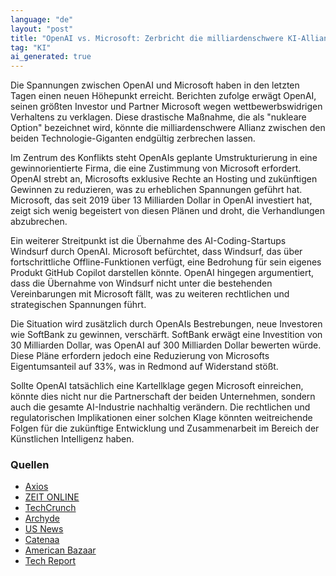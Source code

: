 ```yaml
---
language: "de"
layout: "post"
title: "OpenAI vs. Microsoft: Zerbricht die milliardenschwere KI-Allianz?"
tag: "KI"
ai_generated: true
---
```


Die Spannungen zwischen OpenAI und Microsoft haben in den letzten Tagen einen neuen Höhepunkt erreicht. Berichten zufolge erwägt OpenAI, seinen größten Investor und Partner Microsoft wegen wettbewerbswidrigen Verhaltens zu verklagen. Diese drastische Maßnahme, die als "nukleare Option" bezeichnet wird, könnte die milliardenschwere Allianz zwischen den beiden Technologie-Giganten endgültig zerbrechen lassen.

<!--more-->

Im Zentrum des Konflikts steht OpenAIs geplante Umstrukturierung in eine gewinnorientierte Firma, die eine Zustimmung von Microsoft erfordert. OpenAI strebt an, Microsofts exklusive Rechte an Hosting und zukünftigen Gewinnen zu reduzieren, was zu erheblichen Spannungen geführt hat. Microsoft, das seit 2019 über 13 Milliarden Dollar in OpenAI investiert hat, zeigt sich wenig begeistert von diesen Plänen und droht, die Verhandlungen abzubrechen.

Ein weiterer Streitpunkt ist die Übernahme des AI-Coding-Startups Windsurf durch OpenAI. Microsoft befürchtet, dass Windsurf, das über fortschrittliche Offline-Funktionen verfügt, eine Bedrohung für sein eigenes Produkt GitHub Copilot darstellen könnte. OpenAI hingegen argumentiert, dass die Übernahme von Windsurf nicht unter die bestehenden Vereinbarungen mit Microsoft fällt, was zu weiteren rechtlichen und strategischen Spannungen führt.

Die Situation wird zusätzlich durch OpenAIs Bestrebungen, neue Investoren wie SoftBank zu gewinnen, verschärft. SoftBank erwägt eine Investition von 30 Milliarden Dollar, was OpenAI auf 300 Milliarden Dollar bewerten würde. Diese Pläne erfordern jedoch eine Reduzierung von Microsofts Eigentumsanteil auf 33%, was in Redmond auf Widerstand stößt.

Sollte OpenAI tatsächlich eine Kartellklage gegen Microsoft einreichen, könnte dies nicht nur die Partnerschaft der beiden Unternehmen, sondern auch die gesamte AI-Industrie nachhaltig verändern. Die rechtlichen und regulatorischen Implikationen einer solchen Klage könnten weitreichende Folgen für die zukünftige Entwicklung und Zusammenarbeit im Bereich der Künstlichen Intelligenz haben.

### Quellen
- [Axios](https://www.axios.com/2025/06/17/microsoft-openai-partners-competitors)
- [ZEIT ONLINE](https://www.zeit.de/digital/internet/2025-06/streit-microsoft-openai-newsletter-kuenstliche-intelligenz)
- [TechCrunch](https://techcrunch.com/2025/06/16/the-cracks-in-the-openai-microsoft-relationship-are-reportedly-widening/)
- [Archyde](https://www.archyde.com/openai-considers-antitrust-complaint-vs-microsoft-nuclear-option/)
- [US News](https://money.usnews.com/investing/news/articles/2025-06-18/microsoft-prepared-to-walk-away-from-high-stakes-talks-with-openai-ft-reports)
- [Catenaa](https://investors.catenaa.com/news/openai-considers-antitrust-complaint-against-microsoft-amid-partnership-strain)
- [American Bazaar](https://americanbazaaronline.com/2025/06/18/from-partners-to-rivals-openai-mulls-antitrust-action-against-microsoft-463887/)
- [Tech Report](https://techreport.com/news/openai-microsoft-partnership-windsurf-pentagon-deal-conflict/)
